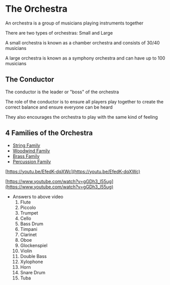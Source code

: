 # The Orchestra

An orchestra is a group of musicians playing instruments together

There are two types of orchestras: Small and Large

A small orchestra is known as a chamber orchestra and consists of 30/40 musicians

A large orchestra is known as a symphony orchestra and can have up to 100 musicians

## The Conductor

The conductor is the leader or "boss" of the orchestra

The role of the conductor is to ensure all players play together to create the correct balance and ensure everyone can be heard

They also encourages the orchestra to play with the same kind of feeling

## 4 Families of the Orchestra
- [String Family]()
- [Woodwind Family]()
- [Brass Family]()
- [Percussion Family]()

[https://youtu.be/EfedK-dqXWc](https://youtu.be/EfedK-dqXWc)

[https://www.youtube.com/watch?v=gGDh3_l55ug](https://www.youtube.com/watch?v=gGDh3_l55ug)

- Answers to above video
    1. Flute
    2. Piccolo
    3. Trumpet
    4. Cello
    5. Bass Drum
    6. Timpani
    7. Clarinet
    8. Oboe
    9. Glockenspiel
    10. Violin
    11. Double Bass
    12. Xylophone
    13. Horn
    14. Snare Drum
    15. Tuba